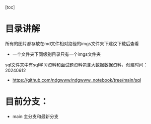 [toc]

# 目录讲解

所有的图片都存放在md文件相对路径的imgs文件夹下建议下载后查看
- 一个文件夹下同级别目录只有一个imgs文件夹


sql文件夹中有sql学习资料和面试题资料包含大数据数据资料，创建时间：20240612
- https://github.com/ndgwww/ndgwww_notebook/tree/main/sql


# 目前分支：
- main 主分支和最新分支



